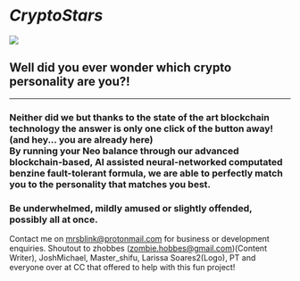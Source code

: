 <h1><i>CryptoStars</i></h1>
<img src="assets/logo.png"/>
<h2>Well did you ever wonder which crypto personality are you?!<br/>
</h2>
<hr/>
<h3>Neither did we but thanks to the state of the art blockchain technology the answer is only one click of the button away! (and hey... you are already here)<br/>
    By running your <strong>Neo</strong> balance through our advanced blockchain-based, AI assisted neural-networked computated benzine fault-tolerant formula, we are able to perfectly match you to the personality that matches you best. </h3>
<h3>Be underwhelmed, mildly amused or slightly offended, possibly all at once. </h3>

Contact me on mrsblink@protonmail.com for business or development enquiries.
Shoutout to zhobbes (zombie.hobbes@gmail.com)(Content Writer), JoshMichael, Master_shifu, Larissa Soares2(Logo), PT and everyone over at CC that offered to help with this fun project!